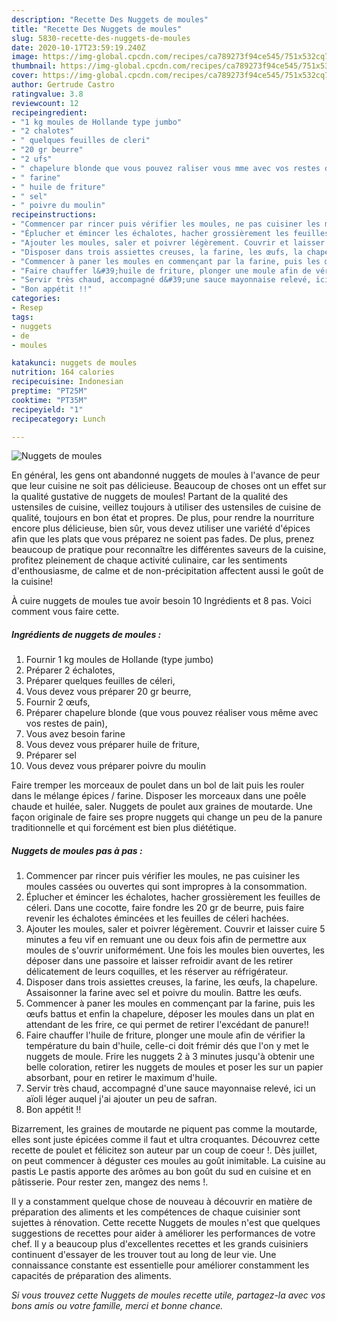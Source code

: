 ```yaml
---
description: "Recette Des Nuggets de moules"
title: "Recette Des Nuggets de moules"
slug: 5830-recette-des-nuggets-de-moules
date: 2020-10-17T23:59:19.240Z
image: https://img-global.cpcdn.com/recipes/ca789273f94ce545/751x532cq70/nuggets-de-moules-photo-principale-de-la-recette.jpg
thumbnail: https://img-global.cpcdn.com/recipes/ca789273f94ce545/751x532cq70/nuggets-de-moules-photo-principale-de-la-recette.jpg
cover: https://img-global.cpcdn.com/recipes/ca789273f94ce545/751x532cq70/nuggets-de-moules-photo-principale-de-la-recette.jpg
author: Gertrude Castro
ratingvalue: 3.8
reviewcount: 12
recipeingredient:
- "1 kg moules de Hollande type jumbo"
- "2 chalotes"
- " quelques feuilles de cleri"
- "20 gr beurre"
- "2 ufs"
- " chapelure blonde que vous pouvez raliser vous mme avec vos restes de pain"
- " farine"
- " huile de friture"
- " sel"
- " poivre du moulin"
recipeinstructions:
- "Commencer par rincer puis vérifier les moules, ne pas cuisiner les moules cassées ou ouvertes qui sont impropres à la consommation."
- "Éplucher et émincer les échalotes, hacher grossièrement les feuilles de céleri. Dans une cocotte, faire fondre les 20 gr de beurre, puis faire revenir les échalotes émincées et les feuilles de céleri hachées."
- "Ajouter les moules, saler et poivrer légèrement. Couvrir et laisser cuire 5 minutes a feu vif en remuant une ou deux fois afin de permettre aux moules de s&#39;ouvrir uniformément. Une fois les moules bien ouvertes, les déposer dans une passoire et laisser refroidir avant de les retirer délicatement de leurs coquilles, et les réserver au réfrigérateur."
- "Disposer dans trois assiettes creuses, la farine, les œufs, la chapelure. Assaisonner la farine avec sel et poivre du moulin. Battre les œufs."
- "Commencer à paner les moules en commençant par la farine, puis les œufs battus et enfin la chapelure, déposer les moules dans un plat en attendant de les frire, ce qui permet de retirer l&#39;excédant de panure!!"
- "Faire chauffer l&#39;huile de friture, plonger une moule afin de vérifier la température du bain d&#39;huile, celle-ci doit frémir dés que l&#39;on y met le nuggets de moule. Frire les nuggets 2 à 3 minutes jusqu&#39;à obtenir une belle coloration, retirer les nuggets de moules et poser les sur un papier absorbant, pour en retirer le maximum d&#39;huile."
- "Servir très chaud, accompagné d&#39;une sauce mayonnaise relevé, ici un aïoli léger auquel j&#39;ai ajouter un peu de safran."
- "Bon appétit !!"
categories:
- Resep
tags:
- nuggets
- de
- moules

katakunci: nuggets de moules 
nutrition: 164 calories
recipecuisine: Indonesian
preptime: "PT25M"
cooktime: "PT35M"
recipeyield: "1"
recipecategory: Lunch

---
```



![Nuggets de moules](https://img-global.cpcdn.com/recipes/ca789273f94ce545/751x532cq70/nuggets-de-moules-photo-principale-de-la-recette.jpg)

En général, les gens ont abandonné nuggets de moules à l'avance de peur que leur cuisine ne soit pas délicieuse. Beaucoup de choses ont un effet sur la qualité gustative de nuggets de moules! Partant de la qualité des ustensiles de cuisine, veillez toujours à utiliser des ustensiles de cuisine de qualité, toujours en bon état et propres. De plus, pour rendre la nourriture encore plus délicieuse, bien sûr, vous devez utiliser une variété d'épices afin que les plats que vous préparez ne soient pas fades. De plus, prenez beaucoup de pratique pour reconnaître les différentes saveurs de la cuisine, profitez pleinement de chaque activité culinaire, car les sentiments d'enthousiasme, de calme et de non-précipitation affectent aussi le goût de la cuisine!

<!--inarticleads1-->

À cuire nuggets de moules tue avoir besoin 10 Ingrédients et 8 pas. Voici comment vous faire cette.

##### Ingrédients de nuggets de moules :

1. Fournir 1 kg moules de Hollande (type jumbo)
1. Préparer 2 échalotes,
1. Préparer  quelques feuilles de céleri,
1. Vous devez vous préparer 20 gr beurre,
1. Fournir 2 œufs,
1. Préparer  chapelure blonde (que vous pouvez réaliser vous même avec vos restes de pain),
1. Vous avez besoin  farine
1. Vous devez vous préparer  huile de friture,
1. Préparer  sel
1. Vous devez vous préparer  poivre du moulin


Faire tremper les morceaux de poulet dans un bol de lait puis les rouler dans le mélange épices / farine. Disposer les morceaux dans une poêle chaude et huilée, saler. Nuggets de poulet aux graines de moutarde. Une façon originale de faire ses propre nuggets qui change un peu de la panure traditionnelle et qui forcément est bien plus diététique. 

<!--inarticleads2-->

##### Nuggets de moules pas à pas :

1. Commencer par rincer puis vérifier les moules, ne pas cuisiner les moules cassées ou ouvertes qui sont impropres à la consommation.
1. Éplucher et émincer les échalotes, hacher grossièrement les feuilles de céleri. Dans une cocotte, faire fondre les 20 gr de beurre, puis faire revenir les échalotes émincées et les feuilles de céleri hachées.
1. Ajouter les moules, saler et poivrer légèrement. Couvrir et laisser cuire 5 minutes a feu vif en remuant une ou deux fois afin de permettre aux moules de s&#39;ouvrir uniformément. Une fois les moules bien ouvertes, les déposer dans une passoire et laisser refroidir avant de les retirer délicatement de leurs coquilles, et les réserver au réfrigérateur.
1. Disposer dans trois assiettes creuses, la farine, les œufs, la chapelure. Assaisonner la farine avec sel et poivre du moulin. Battre les œufs.
1. Commencer à paner les moules en commençant par la farine, puis les œufs battus et enfin la chapelure, déposer les moules dans un plat en attendant de les frire, ce qui permet de retirer l&#39;excédant de panure!!
1. Faire chauffer l&#39;huile de friture, plonger une moule afin de vérifier la température du bain d&#39;huile, celle-ci doit frémir dés que l&#39;on y met le nuggets de moule. Frire les nuggets 2 à 3 minutes jusqu&#39;à obtenir une belle coloration, retirer les nuggets de moules et poser les sur un papier absorbant, pour en retirer le maximum d&#39;huile.
1. Servir très chaud, accompagné d&#39;une sauce mayonnaise relevé, ici un aïoli léger auquel j&#39;ai ajouter un peu de safran.
1. Bon appétit !!


Bizarrement, les graines de moutarde ne piquent pas comme la moutarde, elles sont juste épicées comme il faut et ultra croquantes. Découvrez cette recette de poulet et félicitez son auteur par un coup de coeur !. Dès juillet, on peut commencer à déguster ces moules au goût inimitable. La cuisine au pastis Le pastis apporte des arômes au bon goût du sud en cuisine et en pâtisserie. Pour rester zen, mangez des nems !. 

<!--inarticleads1-->

<p>
Il y a constamment quelque chose de nouveau à découvrir en matière de préparation des aliments et les compétences de chaque cuisinier sont sujettes à rénovation. Cette recette Nuggets de moules n'est que quelques suggestions de recettes pour aider à améliorer les performances de votre chef. Il y a beaucoup plus d'excellentes recettes et les grands cuisiniers continuent d'essayer de les trouver tout au long de leur vie. Une connaissance constante est essentielle pour améliorer constamment les capacités de préparation des aliments.
</p>

<p>
<i>Si vous trouvez cette Nuggets de moules recette utile, partagez-la avec vos bons amis ou votre famille, merci et bonne chance.</i>
</p>
